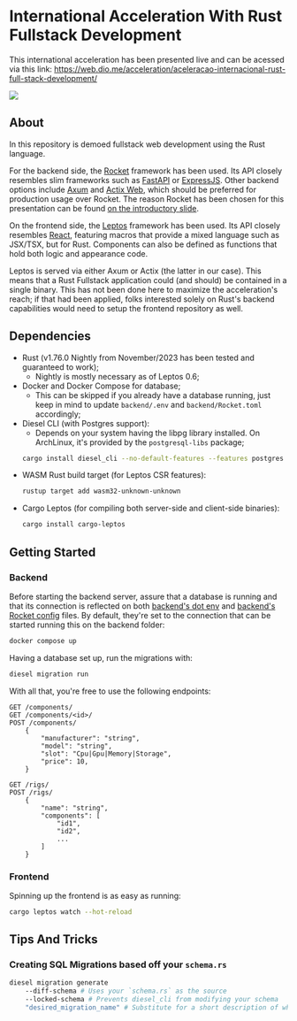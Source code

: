 # International Acceleration With Rust Fullstack Development

This international acceleration has been presented live and can be acessed via this link: https://web.dio.me/acceleration/aceleracao-internacional-rust-full-stack-development/

![](./readme/demo.gif)

## About

In this repository is demoed fullstack web development using the Rust language.

For the backend side, the [Rocket](https://rocket.rs/) framework has been used. Its API closely resembles slim frameworks such as [FastAPI](https://fastapi.tiangolo.com/) or [ExpressJS](https://expressjs.com/). Other backend options include [Axum](https://github.com/tokio-rs/axum/) and [Actix Web](https://actix.rs/), which should be preferred for production usage over Rocket. The reason Rocket has been chosen for this presentation can be found [on the introductory slide](./slides/main.pdf).

On the frontend side, the [Leptos](https://leptos.dev/) framework has been used. Its API closely resembles [React](https://react.dev/), featuring macros that provide a mixed language such as JSX/TSX, but for Rust. Components can also be defined as functions that hold both logic and appearance code.

Leptos is served via either Axum or Actix (the latter in our case). This means that a Rust Fullstack application could (and should) be contained in a single binary. This has not been done here to maximize the acceleration's reach; if that had been applied, folks interested solely on Rust's backend capabilities would need to setup the frontend repository as well.  

## Dependencies

- Rust (v1.76.0 Nightly from November/2023 has been tested and guaranteed to work);
    - Nightly is mostly necessary as of Leptos 0.6;
- Docker and Docker Compose for database;
    - This can be skipped if you already have a database running, just keep in mind to update `backend/.env` and `backend/Rocket.toml` accordingly;
- Diesel CLI (with Postgres support):
    - Depends on your system having the libpg library installed. On ArchLinux, it's provided by the `postgresql-libs` package;
    ```sh
    cargo install diesel_cli --no-default-features --features postgres
    ```
- WASM Rust build target (for Leptos CSR features):
    ```sh
    rustup target add wasm32-unknown-unknown 
    ```
- Cargo Leptos (for compiling both server-side and client-side binaries):
    ```sh
    cargo install cargo-leptos 
    ```

## Getting Started

### Backend

Before starting the backend server, assure that a database is running and that its connection is reflected on both [backend's dot env](backend/.env) and [backend's Rocket config](backend/Rocket.toml) files. By default, they're set to the connection that can be started running this on the backend folder:

```sh
docker compose up
```

Having a database set up, run the migrations with:

```sh
diesel migration run
```

With all that, you're free to use the following endpoints:

```http
GET /components/
GET /components/<id>/
POST /components/
    {
        "manufacturer": "string",
        "model": "string",
        "slot": "Cpu|Gpu|Memory|Storage",
        "price": 10,
    }

GET /rigs/
POST /rigs/
    {
        "name": "string",
        "components": [
            "id1",
            "id2",
            ...
        ]
    }
```

### Frontend

Spinning up the frontend is as easy as running:

```sh
cargo leptos watch --hot-reload
```

## Tips And Tricks

### Creating SQL Migrations based off your `schema.rs`

```sh
diesel migration generate
    --diff-schema # Uses your `schema.rs` as the source
    --locked-schema # Prevents diesel_cli from modifying your schema
    "desired_migration_name" # Substitute for a short description of what your migration does 
```

